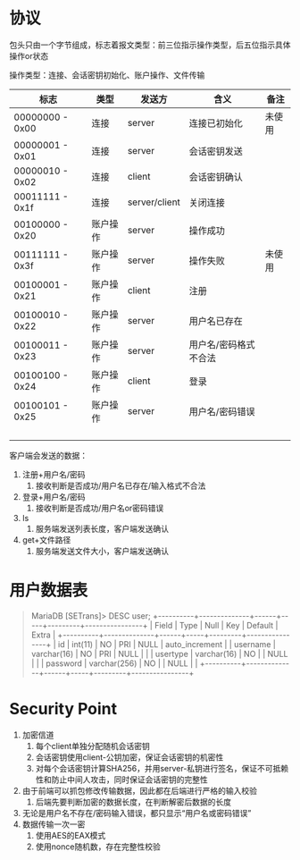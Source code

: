 # 协议
包头只由一个字节组成，标志着报文类型：前三位指示操作类型，后五位指示具体操作or状态

操作类型：连接、会话密钥初始化、账户操作、文件传输

| 标志            | 类型     | 发送方        | 含义                  | 备注   |
| --------------- | -------- | ------------- | --------------------- | ------ |
| 00000000 - 0x00 | 连接     | server        | 连接已初始化          | 未使用 |
| 00000001 - 0x01 | 连接     | server        | 会话密钥发送          |        |
| 00000010 - 0x02 | 连接     | client        | 会话密钥确认          |        |
| 00011111 - 0x1f | 连接     | server/client | 关闭连接              |        |
| 00100000 - 0x20 | 账户操作 | server        | 操作成功              |        |
| 00111111 - 0x3f | 账户操作 | server        | 操作失败              | 未使用 |
| 00100001 - 0x21 | 账户操作 | client        | 注册                  |        |
| 00100010 - 0x22 | 账户操作 | server        | 用户名已存在          |        |
| 00100011 - 0x23 | 账户操作 | server        | 用户名/密码格式不合法 |        |
| 00100100 - 0x24 | 账户操作 | client        | 登录                  |        |
| 00100101 - 0x25 | 账户操作 | server        | 用户名/密码错误       |        |
|                 |          |               |                       |        |
|                 |          |               |                       |        |
|                 |          |               |                       |        |
|                 |          |               |                       |        |

客户端会发送的数据：

1. 注册+用户名/密码
   1. 接收判断是否成功/用户名已存在/输入格式不合法
2. 登录+用户名/密码
   1. 接收判断是否成功/用户名or密码错误
3. ls
   1. 服务端发送列表长度，客户端发送确认
4. get+文件路径
   1. 服务端发送文件大小，客户端发送确认

# 用户数据表

> MariaDB [SETrans]> DESC user;
> +----------+--------------+------+-----+---------+----------------+
> | Field    | Type         | Null | Key | Default | Extra          |
> +----------+--------------+------+-----+---------+----------------+
> | id       | int(11)      | NO   | PRI | NULL    | auto_increment |
> | username | varchar(16)  | NO   | PRI | NULL    |                |
> | usertype | varchar(16)  | NO   |     | NULL    |                |
> | password | varchar(256) | NO   |     | NULL    |                |
> +----------+--------------+------+-----+---------+----------------+

# Security Point

1. 加密信道
   1. 每个client单独分配随机会话密钥
   2. 会话密钥使用client-公钥加密，保证会话密钥的机密性
   3. 对每个会话密钥计算SHA256，并用server-私钥进行签名，保证不可抵赖性和防止中间人攻击，同时保证会话密钥的完整性
2. 由于前端可以抓包修改传输数据，因此都在后端进行严格的输入校验
   1. 后端先要判断加密的数据长度，在判断解密后数据的长度
3. 无论是用户名不存在/密码输入错误，都只显示“用户名或密码错误”
4. 数据传输一次一密
   1. 使用AES的EAX模式
   2. 使用nonce随机数，存在完整性校验